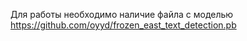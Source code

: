  Для работы необходимо наличие файла с моделью https://github.com/oyyd/frozen_east_text_detection.pb
